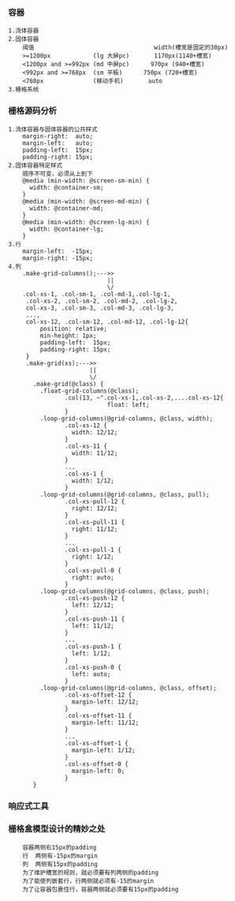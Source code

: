 ### 容器
	1.流体容器
	2.固体容器
		阈值  								width(槽宽是固定的30px)
		>=1200px			(lg 大屏pc)		1170px(1140+槽宽)
		<1200px and >=992px (md 中屏pc)      970px (940+槽宽)
		<992px and >=768px  (sm 平板)	     750px (720+槽宽)
		<768px              (移动手机)		 auto
	3.栅格系统
### 栅格源码分析
	1.流体容器与固体容器的公共样式
		margin-right:  auto;
		margin-left:   auto;
		padding-left:  15px;
		padding-right: 15px;
	2.固体容器特定样式
		顺序不可变，必须从上到下
		@media (min-width: @screen-sm-min) {
		  width: @container-sm;
		}
		@media (min-width: @screen-md-min) {
		  width: @container-md;
		}
		@media (min-width: @screen-lg-min) {
		  width: @container-lg;
		}
	3.行
		margin-left:  -15px;
		margin-right: -15px;
	4.列
		.make-grid-columns();--->>
								||
								\/
		.col-xs-1, .col-sm-1, .col-md-1,.col-lg-1,
		 .col-xs-2, .col-sm-2, .col-md-2, .col-lg-2,
		 col-xs-3, .col-sm-3, .col-md-3, .col-lg-3,
		 ...,
		 col-xs-12, .col-sm-12, .col-md-12, .col-lg-12{
			 position: relative;
			 min-height: 1px;
			 padding-left:  15px;
			 padding-right: 15px;
		 }
		 .make-grid(xs);--->>
						   ||
						   \/
		   .make-grid(@class) {
		     .float-grid-columns(@class);
					.col(13, ~".col-xs-1,.col-xs-2,....col-xs-12{
								float: left;
					}
		     .loop-grid-columns(@grid-columns, @class, width);
					.col-xs-12 {
					  width: 12/12;
					}
					.col-xs-11 {
					  width: 11/12;
					}
					...
					.col-xs-1 {
					  width: 1/12;
					}
		     .loop-grid-columns(@grid-columns, @class, pull);
					.col-xs-pull-12 {
					  right: 12/12;
					}
					.col-xs-pull-11 {
					  right: 11/12;
					}
					...
					.col-xs-pull-1 {
					  right: 1/12;
					}
					.col-xs-pull-0 {
					  right: auto;
					}
		     .loop-grid-columns(@grid-columns, @class, push);
					.col-xs-push-12 {
					  left: 12/12;
					}
					.col-xs-push-11 {
					  left: 11/12;
					}
					...
					.col-xs-push-1 {
					  left: 1/12;
					}
					.col-xs-push-0 {
					  left: auto;
					}
		     .loop-grid-columns(@grid-columns, @class, offset);
					.col-xs-offset-12 {
					  margin-left: 12/12;
					}
					.col-xs-offset-11 {
					  margin-left: 11/12;
					}
					...
					.col-xs-offset-1 {
					  margin-left: 1/12;
					}
					.col-xs-offset-0 {
					  margin-left: 0;
					}
		   }
### 响应式工具
### 栅格盒模型设计的精妙之处
		容器两侧右15px的padding
		行  两侧有-15px的margin
		列  两侧有15px的padding
		为了维护槽宽的规则，就必须要有列两侧的padding
		为了能使列嵌套行，行两侧就必须有-15的margin
		为了让容器包裹住行，容器两侧就必须要有15px的padding